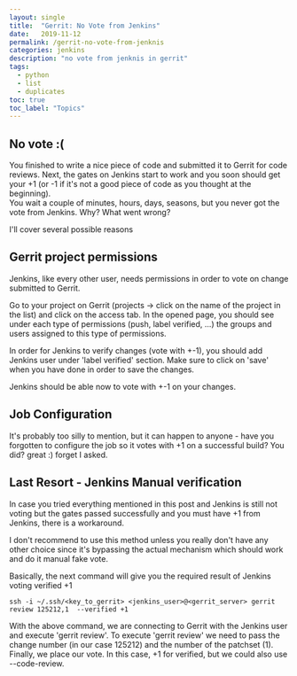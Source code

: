```yaml
---
layout: single
title:  "Gerrit: No Vote from Jenkins"
date:   2019-11-12 
permalink: /gerrit-no-vote-from-jenknis
categories: jenkins
description: "no vote from jenknis in gerrit"
tags:
  - python
  - list
  - duplicates
toc: true
toc_label: "Topics"
---
```


## No vote :(

You finished to write a nice piece of code and submitted it to Gerrit for code reviews. Next, the gates on Jenkins start to work and you soon should get your +1 (or -1 if it's not a good piece of code as you thought at the beginning).<br>
You wait a couple of minutes, hours, days, seasons, but you never got the vote from Jenkins. Why? What went wrong?

I'll cover several possible reasons

## Gerrit project permissions

Jenkins, like every other user, needs permissions in order to vote on change submitted to Gerrit.

Go to your project on Gerrit (projects -> click on the name of the project in the list) and click on the access tab. In the opened page, you should see under each type of permissions (push, label verified, ...) the groups and users assigned to this type of permissions.

In order for Jenkins to verify changes (vote with +-1), you should add Jenkins user under 'label verified' section. Make sure to click on 'save' when you have done in order to save the changes.

Jenkins should be able now to vote with +-1 on your changes.

## Job Configuration

It's probably too silly to mention, but it can happen to anyone - have you forgotten to configure the job so it votes with +1 on a successful build? You did? great :) forget I asked.

## Last Resort - Jenkins Manual verification

In case you tried everything mentioned in this post and Jenkins is still not voting but the gates passed successfully and you must have +1 from Jenkins, there is a workaround.

I don't recommend to use this method unless you really don't have any other choice since it's bypassing the actual mechanism which should work and do it manual fake vote.

Basically, the next command will give you the required result of Jenkins voting verified +1

```
ssh -i ~/.ssh/<key_to_gerrit> <jenkins_user>@<gerrit_server> gerrit review 125212,1  --verified +1
```

With the above command, we are connecting to Gerrit with the Jenkins user and execute 'gerrit review'. To execute 'gerrit review' we need to pass the change number (in our case 125212) and the number of the patchset (1). Finally, we place our vote. In this case, +1 for verified, but we could also use --code-review.
